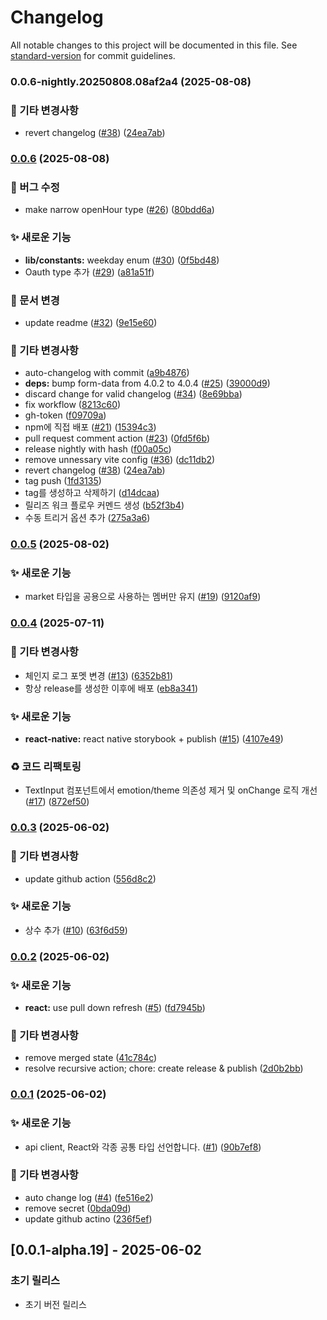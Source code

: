 # Changelog

All notable changes to this project will be documented in this file. See [standard-version](https://github.com/conventional-changelog/standard-version) for commit guidelines.

### 0.0.6-nightly.20250808.08af2a4 (2025-08-08)


### 🔨 기타 변경사항

* revert changelog ([#38](https://github.com/ummgoban/shared/issues/38)) ([24ea7ab](https://github.com/ummgoban/shared/commit/24ea7ab646bce138fa1810ed68e6388ae242e0cd))

### [0.0.6](https://github.com/ummgoban/shared/compare/v0.0.5...v0.0.6) (2025-08-08)


### 🐛 버그 수정

* make narrow openHour type ([#26](https://github.com/ummgoban/shared/issues/26)) ([80bdd6a](https://github.com/ummgoban/shared/commit/80bdd6a88b35118db8ebf0879b45d37a44f4148c))


### ✨ 새로운 기능

* **lib/constants:** weekday enum ([#30](https://github.com/ummgoban/shared/issues/30)) ([0f5bd48](https://github.com/ummgoban/shared/commit/0f5bd48a3d5262e3272a20fa3bdf618b80a2263f))
* Oauth type 추가 ([#29](https://github.com/ummgoban/shared/issues/29)) ([a81a51f](https://github.com/ummgoban/shared/commit/a81a51ff4f4bd6dfd2ff829fe9da7de2b63cf771))


### 📝 문서 변경

* update readme ([#32](https://github.com/ummgoban/shared/issues/32)) ([9e15e60](https://github.com/ummgoban/shared/commit/9e15e60faf4428acd75421cd129f7b9b6167a22a))


### 🔨 기타 변경사항

* auto-changelog with commit ([a9b4876](https://github.com/ummgoban/shared/commit/a9b4876521a4a211860a0a9bfb9c7bcfdf377a3b))
* **deps:** bump form-data from 4.0.2 to 4.0.4 ([#25](https://github.com/ummgoban/shared/issues/25)) ([39000d9](https://github.com/ummgoban/shared/commit/39000d9ca86295e1c550d944d73f8bee7ebc9d07))
* discard change for valid changelog ([#34](https://github.com/ummgoban/shared/issues/34)) ([8e69bba](https://github.com/ummgoban/shared/commit/8e69bba9bfdcdde20c1c2033f03005b56ab29bec))
* fix workflow ([8213c60](https://github.com/ummgoban/shared/commit/8213c6054ebfc557fe5df72a2801d116fcfc8e97))
* gh-token ([f09709a](https://github.com/ummgoban/shared/commit/f09709ade0e59979ebabd7c7fe0e144b9f5ad528))
* npm에 직접 배포 ([#21](https://github.com/ummgoban/shared/issues/21)) ([15394c3](https://github.com/ummgoban/shared/commit/15394c33af3795ba1519bb7795421c252665ea73))
* pull request comment action ([#23](https://github.com/ummgoban/shared/issues/23)) ([0fd5f6b](https://github.com/ummgoban/shared/commit/0fd5f6b0b2dab46c2cf95fa649a82cec1dc05e21))
* release nightly with hash ([f00a05c](https://github.com/ummgoban/shared/commit/f00a05c595fefb5307717462a937bfcef3da3b09))
* remove unnessary vite config ([#36](https://github.com/ummgoban/shared/issues/36)) ([dc11db2](https://github.com/ummgoban/shared/commit/dc11db2b975f7fea6311a8fee035b4b7688870b1))
* revert changelog ([#38](https://github.com/ummgoban/shared/issues/38)) ([24ea7ab](https://github.com/ummgoban/shared/commit/24ea7ab646bce138fa1810ed68e6388ae242e0cd))
* tag push ([1fd3135](https://github.com/ummgoban/shared/commit/1fd313528f7043b0aff0279851c9032c4e9a6c49))
* tag를 생성하고 삭제하기 ([d14dcaa](https://github.com/ummgoban/shared/commit/d14dcaa7490f64cd71fa45eb0fa515a7511ad32f))
* 릴리즈 워크 플로우 커멘드 생성 ([b52f3b4](https://github.com/ummgoban/shared/commit/b52f3b4b2873cbaf9791835dbe631ab61005c7b1))
* 수동 트리거 옵션 추가 ([275a3a6](https://github.com/ummgoban/shared/commit/275a3a60a68825502dcf6c909386f50c5a102795))

### [0.0.5](https://github.com/ummgoban/shared/compare/v0.0.4...v0.0.5) (2025-08-02)


### ✨ 새로운 기능

* market 타입을 공용으로 사용하는 멤버만 유지 ([#19](https://github.com/ummgoban/shared/issues/19)) ([9120af9](https://github.com/ummgoban/shared/commit/9120af956d474f7adf4cedf33566cffe0d97d57f))

### [0.0.4](https://github.com/ummgoban/shared/compare/v0.0.3...v0.0.4) (2025-07-11)


### 🔨 기타 변경사항

* 체인지 로그 포멧 변경 ([#13](https://github.com/ummgoban/shared/issues/13)) ([6352b81](https://github.com/ummgoban/shared/commit/6352b8139623f6c63c8218f29419b2d443984cf4))
* 항상 release를 생성한 이후에 배포 ([eb8a341](https://github.com/ummgoban/shared/commit/eb8a341f3e34e30f2755aff6236f3174bd9e1b3a))


### ✨ 새로운 기능

* **react-native:** react native storybook + publish ([#15](https://github.com/ummgoban/shared/issues/15)) ([4107e49](https://github.com/ummgoban/shared/commit/4107e496edbeee5937c6f9340ebc83b253e38a95))


### ♻️ 코드 리팩토링

* TextInput 컴포넌트에서 emotion/theme 의존성 제거 및 onChange 로직 개선 ([#17](https://github.com/ummgoban/shared/issues/17)) ([872ef50](https://github.com/ummgoban/shared/commit/872ef504f2304c0a790fdb302fe5cda0f61f7fbc))

### [0.0.3](https://github.com/ummgoban/shared/compare/v0.0.2...v0.0.3) (2025-06-02)


### 🔨 기타 변경사항

* update github action ([556d8c2](https://github.com/ummgoban/shared/commit/556d8c2569e4d223764bbcf871c039754c4465bb))


### ✨ 새로운 기능

* 상수 추가 ([#10](https://github.com/ummgoban/shared/issues/10)) ([63f6d59](https://github.com/ummgoban/shared/commit/63f6d5911c2c57cc11735daf2483adb4c8981c21))

### [0.0.2](https://github.com/ummgoban/shared/compare/v0.0.1...v0.0.2) (2025-06-02)


### ✨ 새로운 기능

* **react:** use pull down refresh ([#5](https://github.com/ummgoban/shared/issues/5)) ([fd7945b](https://github.com/ummgoban/shared/commit/fd7945b2329f53ef3528c11dd1cb6a549c0f3b11))


### 🔨 기타 변경사항

* remove merged state ([41c784c](https://github.com/ummgoban/shared/commit/41c784cfe06582b1aec24319a1826e6a76bb6efc))
* resolve recursive action; chore: create release & publish ([2d0b2bb](https://github.com/ummgoban/shared/commit/2d0b2bb0f04da61c8aedc2859d8d4d5202b58a56))

### [0.0.1](https://github.com/ummgoban/shared/compare/v0.0.1-alpha.9...v0.0.1) (2025-06-02)


### ✨ 새로운 기능

* api client, React와 각종 공통 타입 선언합니다. ([#1](https://github.com/ummgoban/shared/issues/1)) ([90b7ef8](https://github.com/ummgoban/shared/commit/90b7ef8e8d8cdc469ebc3420226996bf4f54843b))


### 🔨 기타 변경사항

* auto change log ([#4](https://github.com/ummgoban/shared/issues/4)) ([fe516e2](https://github.com/ummgoban/shared/commit/fe516e2d7f65fd4d0a9ca8398fe8857d864a3633))
* remove secret ([0bda09d](https://github.com/ummgoban/shared/commit/0bda09df7822f368d5904487f2f95d84eb6bba5f))
* update github actino ([236f5ef](https://github.com/ummgoban/shared/commit/236f5efe271c5d7d77016caae081105f3283f023))

## [0.0.1-alpha.19] - 2025-06-02

### 초기 릴리스
- 초기 버전 릴리스
